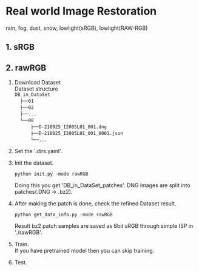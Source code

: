 # Real world Image Restoration

  
rain, fog, dust, snow, lowlight(sRGB), lowlight(RAW-RGB)

## 1. sRGB





## 2. rawRGB
1. Download Dataset  
Dataset structure  
`DB_in_DataSet` <br/>
  `├──01`  <br/>
  `├──02` <br/>
  `├──...` <br/>
  `└──08` <br/>
      `├──D-210925_I2005L01_001.dng` <br/>
      `├──D-210925_I2005L01_001_0001.json` <br/>
      `└──...`  


2. Set the '.dirs.yaml'.
3. Init the dataset. 
    ```shell
    python init.py -mode rawRGB
    ```  
    Doing this you get 'DB_in_DataSet_patches'. 
    DNG images are split into patches(.DNG -> .bz2).   
4. After making the patch is done, check the refined Dataset result.
    ```shell
    python get_data_info.py -mode rawRGB
    ```
   Result bz2 patch samples are saved as 8bit sRGB through simple ISP
   in './rawRGB'.
5. Train.  
    If you have pretrained model then you can skip training.  
6. Test.
